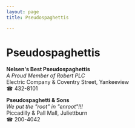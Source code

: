 ```yaml
---
layout: page 
title: Pseudospaghettis

---
```



# Pseudospaghettis


 **Nelsen's Best Pseudospaghettis**  
_A Proud Member of Robert PLC_  
Electric Company & Coventry Street, Yankeeview  
☎ 432-8101

**Pseudospaghetti & Sons**  
_We put the "root" in "enroot"!!!_  
Piccadilly & Pall Mall, Juliettburn  
☎ 200-4042

